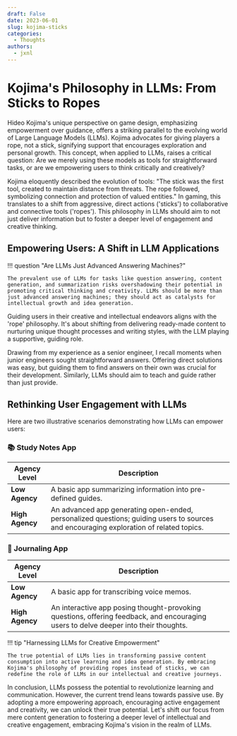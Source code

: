 ```yaml
---
draft: False
date: 2023-06-01
slug: kojima-sticks
categories:
  - Thoughts 
authors:
  - jxnl
---
```


# Kojima's Philosophy in LLMs: From Sticks to Ropes

Hideo Kojima's unique perspective on game design, emphasizing empowerment over guidance, offers a striking parallel to the evolving world of Large Language Models (LLMs). Kojima advocates for giving players a rope, not a stick, signifying support that encourages exploration and personal growth. This concept, when applied to LLMs, raises a critical question: Are we merely using these models as tools for straightforward tasks, or are we empowering users to think critically and creatively?

<!-- more -->

Kojima eloquently described the evolution of tools: "The stick was the first tool, created to maintain distance from threats. The rope followed, symbolizing connection and protection of valued entities." In gaming, this translates to a shift from aggressive, direct actions ('sticks') to collaborative and connective tools ('ropes'). This philosophy in LLMs should aim to not just deliver information but to foster a deeper level of engagement and creative thinking.

## **Empowering Users: A Shift in LLM Applications**

!!! question "Are LLMs Just Advanced Answering Machines?"

    The prevalent use of LLMs for tasks like question answering, content generation, and summarization risks overshadowing their potential in promoting critical thinking and creativity. LLMs should be more than just advanced answering machines; they should act as catalysts for intellectual growth and idea generation.

Guiding users in their creative and intellectual endeavors aligns with the 'rope' philosophy. It's about shifting from delivering ready-made content to nurturing unique thought processes and writing styles, with the LLM playing a supportive, guiding role.

Drawing from my experience as a senior engineer, I recall moments when junior engineers sought straightforward answers. Offering direct solutions was easy, but guiding them to find answers on their own was crucial for their development. Similarly, LLMs should aim to teach and guide rather than just provide.

## **Rethinking User Engagement with LLMs**

Here are two illustrative scenarios demonstrating how LLMs can empower users:

### 📚 Study Notes App

| Agency Level    | Description                                                                                                                            |
| --------------- | -------------------------------------------------------------------------------------------------------------------------------------- |
| **Low Agency**  | A basic app summarizing information into pre-defined guides.                                                                           |
| **High Agency** | An advanced app generating open-ended, personalized questions; guiding users to sources and encouraging exploration of related topics. |

### 📔 Journaling App

| Agency Level    | Description                                                                                                                          |
| --------------- | ------------------------------------------------------------------------------------------------------------------------------------ |
| **Low Agency**  | A basic app for transcribing voice memos.                                                                                            |
| **High Agency** | An interactive app posing thought-provoking questions, offering feedback, and encouraging users to delve deeper into their thoughts. |

!!! tip "Harnessing LLMs for Creative Empowerment"

    The true potential of LLMs lies in transforming passive content consumption into active learning and idea generation. By embracing Kojima's philosophy of providing ropes instead of sticks, we can redefine the role of LLMs in our intellectual and creative journeys.

In conclusion, LLMs possess the potential to revolutionize learning and communication. However, the current trend leans towards passive use. By adopting a more empowering approach, encouraging active engagement and creativity, we can unlock their true potential. Let's shift our focus from mere content generation to fostering a deeper level of intellectual and creative engagement, embracing Kojima's vision in the realm of LLMs.
